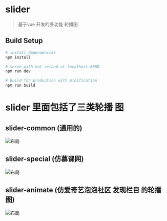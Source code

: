 # slider
> 基于vue 开发的多功能 轮播图

## Build Setup

``` bash
# install dependencies
npm install

# serve with hot reload at localhost:8080
npm run dev

# build for production with minification
npm run build

```

# slider 里面包括了三类轮播 图
## slider-common (通用的)
![布局](https://www.pinkpig.top/image/slider_common.png)

## slider-special (仿慕课网)
![布局](https://www.pinkpig.top/image/slider_special.png)

## slider-animate (仿爱奇艺泡泡社区 发现栏目 的轮播图)
![布局](https://www.pinkpig.top/image/slider_animate.png)



